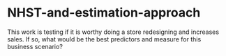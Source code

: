 # NHST-and-estimation-approach

This work is testing if it is worthy doing a store redesigning and increases sales. If so, what would be the best predictors and measure for this business scenario?
